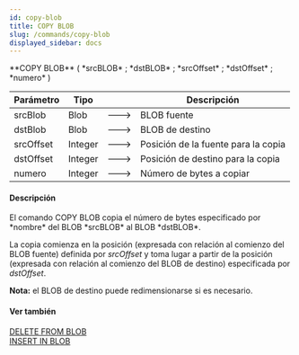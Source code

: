 ```yaml
---
id: copy-blob
title: COPY BLOB
slug: /commands/copy-blob
displayed_sidebar: docs
---
```


<!--REF #_command_.COPY BLOB.Syntax-->**COPY BLOB** ( *srcBLOB* ; *dstBLOB* ; *srcOffset* ; *dstOffset* ; *numero* )<!-- END REF-->
<!--REF #_command_.COPY BLOB.Params-->
| Parámetro | Tipo |  | Descripción |
| --- | --- | --- | --- |
| srcBlob | Blob | &#x1F852; | BLOB fuente |
| dstBlob | Blob | &#x1F852; | BLOB de destino |
| srcOffset | Integer | &#x1F852; | Posición de la fuente para la copia |
| dstOffset | Integer | &#x1F852; | Posición de destino para la copia |
| numero | Integer | &#x1F852; | Número de bytes a copiar |

<!-- END REF-->

#### Descripción 

<!--REF #_command_.COPY BLOB.Summary-->El comando COPY BLOB copia el número de bytes especificado por *nombre* del BLOB *srcBLOB* al BLOB *dstBLOB*.<!-- END REF-->

La copia comienza en la posición (expresada con relación al comienzo del BLOB fuente) definida por *srcOffset* y toma lugar a partir de la posición (expresada con relación al comienzo del BLOB de destino) especificada por *dstOffset*.

**Nota:** el BLOB de destino puede redimensionarse si es necesario.

#### Ver también 

[DELETE FROM BLOB](delete-from-blob.md)  
[INSERT IN BLOB](insert-in-blob.md)  